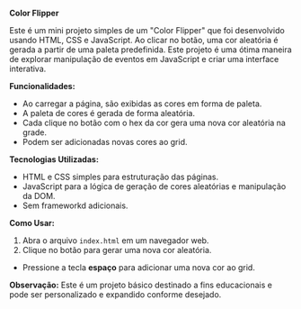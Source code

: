 **Color Flipper**

Este é um mini projeto simples de um "Color Flipper" que foi desenvolvido usando HTML, CSS e JavaScript. Ao clicar no botão, uma cor aleatória é gerada a partir de uma paleta predefinida. Este projeto é uma ótima maneira de explorar manipulação de eventos em JavaScript e criar uma interface interativa.

**Funcionalidades:**
- Ao carregar a página, são exibidas as cores em forma de paleta.
- A paleta de cores é gerada de forma aleatória.
- Cada clique no botão com o hex da cor gera uma nova cor aleatória na grade.
- Podem ser adicionadas novas cores ao grid.

**Tecnologias Utilizadas:**
- HTML e CSS simples para estruturação das páginas.
- JavaScript para a lógica de geração de cores aleatórias e manipulação da DOM.
- Sem frameworkd adicionais.

**Como Usar:**
1. Abra o arquivo `index.html` em um navegador web.
2. Clique no botão para gerar uma nova cor aleatória.
- Pressione a tecla **espaço** para adicionar uma nova cor ao grid.

**Observação:**
Este é um projeto básico destinado a fins educacionais e pode ser personalizado e expandido conforme desejado.
